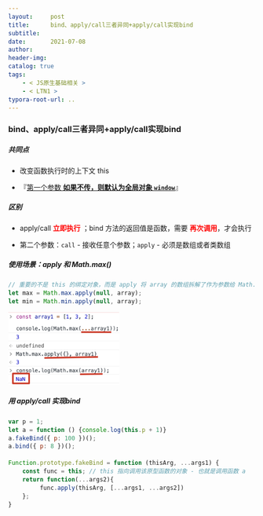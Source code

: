 ```yaml
---
layout:     post
title:      bind、apply/call三者异同+apply/call实现bind
subtitle:  
date:       2021-07-08
author:     
header-img: 
catalog: true
tags:
    - < JS原生基础相关 >
    - < LTN1 >
typora-root-url: ..
---
```


### bind、apply/call三者异同+apply/call实现bind

##### 共同点

-  改变函数执行时的上下文 this

- 『<u>第一个参数 **如果不传，则默认为全局对象 `window`**</u>』


##### 区别

-  apply/call <span style="color:red">**立即执行**</span> ；bind 方法的返回值是函数，需要 <span style="color:red">**再次调用**</span>，才会执行

- 第二个参数：`call` - 接收任意个参数；`apply` - 必须是数组或者类数组

##### 使用场景：apply 和 Math.max() 

```js
// 重要的不是 this 的绑定对象，而是 apply 将 array 的数组拆解了作为参数给 Math.max
let max = Math.max.apply(null, array);
let min = Math.min.apply(null, array);
```

<img src="/../img/assets_2019/image-20210712095024074.png" alt="image-20210712095024074" style="zoom:40%;" />

##### 用 apply/call 实现bind

```js
var p = 1;
let a = function () {console.log(this.p + 1)}
a.fakeBind({ p: 100 })();
a.bind({ p: 8 })();

Function.prototype.fakeBind = function (thisArg, ...args1) {
    const func = this; // this 指向调用该原型函数的对象 - 也就是调用函数 a
    return function(...args2){
         func.apply(thisArg, [...args1, ...args2])
    };
}
```

